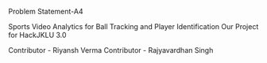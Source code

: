 Problem Statement-A4

Sports Video Analytics for Ball Tracking and Player Identification Our Project for HackJKLU 3.0

Contributor - Riyansh Verma 
Contributor - Rajyavardhan Singh 
